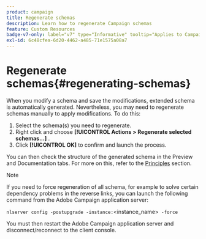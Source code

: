 ```yaml
---
product: campaign
title: Regenerate schemas
description: Learn how to regenerate Campaign schemas
feature: Custom Resources
badge-v7-only: label="v7" type="Informative" tooltip="Applies to Campaign Classic v7 only"
exl-id: 6c48cfea-6d20-4462-a485-71e1575a08a7
---
```

# Regenerate schemas{#regenerating-schemas}

When you modify a schema and save the modifications, extended schema is automatically generated. Nevertheless, you may need to regenerate schemas manually to apply modifications. To do this:

1. Select the schema(s) you need to regenerate.
1. Right click and choose **[!UICONTROL Actions > Regenerate selected schemas...]** .
1. Click **[!UICONTROL OK]** to confirm and launch the process.

You can then check the structure of the generated schema in the Preview and Documentation tabs. For more on this, refer to the [Principles](../../configuration/using/data-schemas.md#principles) section.

>[!NOTE]
>
>If you need to force regeneration of all schema, for example to solve certain dependency problems in the reverse links, you can launch the following command from the Adobe Campaign application server:
>
> `nlserver config -postupgrade -instance:`<instance_name>` -force`
>
>You must then restart the Adobe Campaign application server and disconnect/reconnect to the client console.
